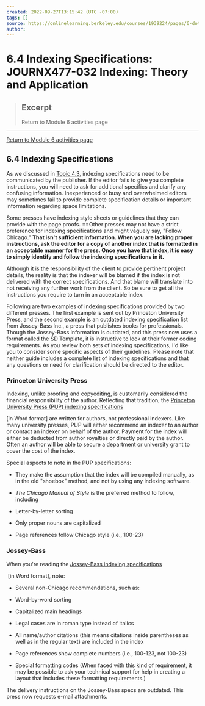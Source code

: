 ```yaml
---
created: 2022-09-27T13:15:42 (UTC -07:00)
tags: []
source: https://onlinelearning.berkeley.edu/courses/1939224/pages/6-dot-4-indexing-specifications
author: 
---
```


# 6.4 Indexing Specifications: JOURNX477-032 Indexing: Theory and Application

> ## Excerpt
> Return to Module 6 activities page

---
[Return to Module 6 activities page](https://onlinelearning.berkeley.edu/courses/1939224/pages/module-6 "Module 6")

## 6.4 Indexing Specifications

As we discussed in [Topic 4.3](https://onlinelearning.berkeley.edu/courses/1939224/pages/4-dot-3-indexing-specifications-issues "4.3 Indexing Specifications Issues"), indexing specifications need to be communicated by the publisher. If the editor fails to give you complete instructions, you will need to ask for additional specifics and clarify any confusing information. Inexperienced or busy and overwhelmed editors may sometimes fail to provide complete specification details or important information regarding space limitations.

Some presses have indexing style sheets or guidelines that they can provide with the page proofs. ==Other presses may not have a strict preference for indexing specifications and might vaguely say, "Follow Chicago." **That isn't sufficient information. When you are lacking proper instructions, ask the editor for a copy of another index that is formatted in an acceptable manner for the press. Once you have that index, it is easy to simply identify and follow the indexing specifications in it.**

Although it is the responsibility of the client to provide pertinent project details, the reality is that the indexer will be blamed if the index is not delivered with the correct specifications. And that blame will translate into not receiving any further work from the client. So be sure to get all the instructions you require to turn in an acceptable index.

Following are two examples of indexing specifications provided by two different presses. The first example is sent out by Princeton University Press, and the second example is an outdated indexing specification list from Jossey-Bass Inc., a press that publishes books for professionals. Though the Jossey-Bass information is outdated, and this press now uses a format called the SD Template, it is instructive to look at their former coding requirements. As you review both sets of indexing specifications, I'd like you to consider some specific aspects of their guidelines. Please note that neither guide includes a complete list of indexing specifications and that any questions or need for clarification should be directed to the editor.

### Princeton University Press

Indexing, unlike proofing and copyediting, is customarily considered the financial responsibility of the author. Reflecting that tradition, the [Princeton University Press (PUP) indexing specifications](https://onlinelearning.berkeley.edu/courses/1939224/files/233565805/download?wrap=1 "unit06princeton.doc")

\[in Word format\] are written for authors, not professional indexers. Like many university presses, PUP will either recommend an indexer to an author or contact an indexer on behalf of the author. Payment for the index will either be deducted from author royalties or directly paid by the author. Often an author will be able to secure a department or university grant to cover the cost of the index.

Special aspects to note in the PUP specifications:

-   They make the assumption that the index will be compiled manually, as in the old "shoebox" method, and not by using any indexing software.

-   _The Chicago Manual of Style_ is the preferred method to follow, including

-   Letter-by-letter sorting
-   Only proper nouns are capitalized
-   Page references follow Chicago style (i.e., 100-23)

### Jossey-Bass

When you're reading the [Jossey-Bass indexing specifications](https://onlinelearning.berkeley.edu/courses/1939224/files/233565895/download?wrap=1 "unit06josseybass.doc")

 \[in Word format\], note:

-   Several non-Chicago recommendations, such as:

-   Word-by-word sorting
-   Capitalized main headings
-   Legal cases are in roman type instead of italics
-   All name/author citations (this means citations inside parentheses as well as in the regular text) are included in the index
-   Page references show complete numbers (i.e., 100-123, not 100-23)

-   Special formatting codes (When faced with this kind of requirement, it may be possible to ask your technical support for help in creating a layout that includes these formatting requirements.)

The delivery instructions on the Jossey-Bass specs are outdated. This press now requests e-mail attachments.
